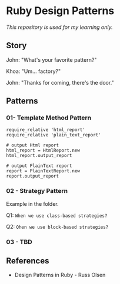 # Ruby Design Patterns

*This repository is used for my learning only.*

## Story

John: "What's your favorite pattern?"

Khoa: "Um... factory?"

John: "Thanks for coming, there's the door."

## Patterns

### 01- Template Method Pattern

    require_relative 'html_report'
    require_relative 'plain_text_report'
    
    # output Html report
    html_report = HtmlReport.new
    html_report.output_report
    
    # output PlainText report
    report = PlainTextReport.new
    report.output_report

### 02 - Strategy Pattern

Example in the folder.

Q1: `When we use class-based strategies?`

Q2: `Qhen we use block-based strategies?`

### 03 - TBD


## References

- Design Patterns in Ruby - Russ Olsen